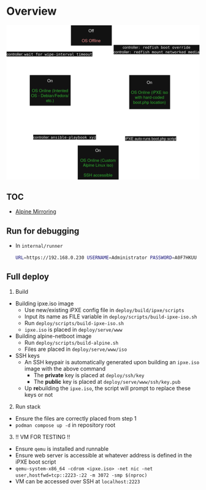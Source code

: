 # Overview

![diagram](docs/diagram.drawio.png)


## TOC

- [Alpine Mirroring](./deploy/alpine-mirror/README.md)



## Run for debugging

- In `internal/runner`

    ```sh
    URL=https://192.168.0.230 USERNAME=Administrator PASSWORD=A0F7HKUU VALIDCERT=false WIPEINTERVAL=300 go run .
    ```

## Full deploy

1. Build
  - Building ipxe.iso image
    - Use new/existing iPXE config file in `deploy/build/ipxe/scripts`
    - Input its name as FILE variable in `deploy/scripts/build-ipxe-iso.sh`
    - Run `deploy/scripts/build-ipxe-iso.sh`
    - `ipxe.iso` is placed in `deploy/serve/www`
  - Building alpine-netboot image
    - Run `deploy/scripts/build-alpine.sh`
    - Files are placed in `deploy/serve/www/iso`
  - SSH keys
    - An SSH keypair is automatically generated upon building an `ipxe.iso` image with the above command
      - The **private** key is placed at `deploy/ssh/key`
      - The **public** key is placed at `deploy/serve/www/ssh/key.pub`
    - Up **re**building the `ipxe.iso`, the script will prompt to replace these keys or not

2. Run stack
  - Ensure the files are correctly placed from step 1
  - `podman compose up -d` in repository root

3. !! VM FOR TESTING !!
  - Ensure `qemu` is installed and runnable
  - Ensure web server is accessible at whatever address is defined in the iPXE boot script
  - `qemu-system-x86_64 -cdrom <ipxe.iso> -net nic -net user,hostfwd=tcp::2223-:22 -m 3072 -smp $(nproc)`
  - VM can be accessed over SSH at `localhost:2223`